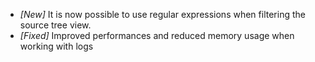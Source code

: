 * _[New]_ It is now possible to use regular expressions when filtering the source tree view.
* _[Fixed]_ Improved performances and reduced memory usage when working with logs